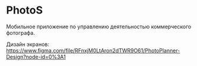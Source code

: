 # PhotoS
Мобильное приложение по управлению деятельностью коммерческого фотографа.

Дизайн экранов: https://www.figma.com/file/RFnxjM0LtAron2dTWR9O61/PhotoPlanner-Design?node-id=0%3A1
